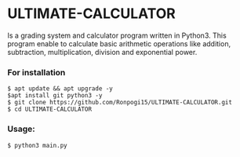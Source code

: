 # ULTIMATE-CALCULATOR

Is a grading system and calculator program written in Python3. This program enable to calculate basic arithmetic operations like addition, subtraction, multiplication, division and exponential power. </h2></p>

### For installation
````
$ apt update && apt upgrade -y
$apt install git python3 -y
$ git clone https://github.com/Ronpogi15/ULTIMATE-CALCULATOR.git
$ cd ULTIMATE-CALCULATOR
````
### Usage:

````
$ python3 main.py
````
